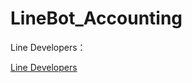 # LineBot_Accounting

<p>Line Developers：<p>
<a href="https://developers.line.biz/zh-hant/" target="_blank">Line Developers</a>

<br>
